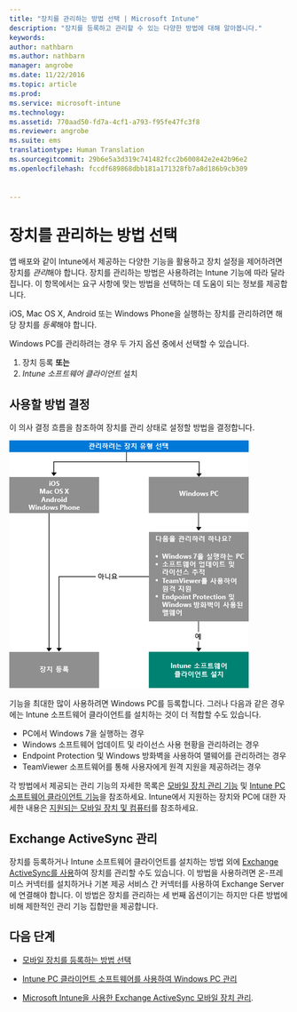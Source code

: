 ```yaml
---
title: "장치를 관리하는 방법 선택 | Microsoft Intune"
description: "장치를 등록하고 관리할 수 있는 다양한 방법에 대해 알아봅니다."
keywords: 
author: nathbarn
ms.author: nathbarn
manager: angrobe
ms.date: 11/22/2016
ms.topic: article
ms.prod: 
ms.service: microsoft-intune
ms.technology: 
ms.assetid: 770aad50-fd7a-4cf1-a793-f95fe47fc3f8
ms.reviewer: angrobe
ms.suite: ems
translationtype: Human Translation
ms.sourcegitcommit: 29b6e5a3d319c741482fcc2b600842e2e42b96e2
ms.openlocfilehash: fccdf689868dbb181a171328fb7a8d186b9cb309


---
```


# <a name="choose-how-to-manage-devices"></a>장치를 관리하는 방법 선택

앱 배포와 같이 Intune에서 제공하는 다양한 기능을 활용하고 장치 설정을 제어하려면 장치를 *관리*해야 합니다. 장치를 관리하는 방법은 사용하려는 Intune 기능에 따라 달라집니다.
이 항목에서는 요구 사항에 맞는 방법을 선택하는 데 도움이 되는 정보를 제공합니다.

iOS, Mac OS X, Android 또는 Windows Phone을 실행하는 장치를 관리하려면 해당 장치를 *등록*해야 합니다.

Windows PC를 관리하려는 경우 두 가지 옵션 중에서 선택할 수 있습니다.

1. 장치 등록 **또는**
2. *Intune 소프트웨어 클라이언트* 설치

## <a name="decide-which-method-to-use"></a>사용할 방법 결정
이 의사 결정 흐름을 참조하여 장치를 관리 상태로 설정할 방법을 결정합니다.

![장치를 관리 상태로 설정할 방법을 보여 주는 의사 결정 흐름](./media/choose-manage-method.png)

기능을 최대한 많이 사용하려면 Windows PC를 등록합니다. 그러나 다음과 같은 경우에는 Intune 소프트웨어 클라이언트를 설치하는 것이 더 적합할 수도 있습니다.

- PC에서 Windows 7을 실행하는 경우
- Windows 소프트웨어 업데이트 및 라이선스 사용 현황을 관리하려는 경우
- Endpoint Protection 및 Windows 방화벽을 사용하여 맬웨어를 관리하려는 경우
- TeamViewer 소프트웨어를 통해 사용자에게 원격 지원을 제공하려는 경우


각 방법에서 제공되는 관리 기능의 자세한 목록은 [모바일 장치 관리 기능](mobile-device-management-capabilities-in-microsoft-intune.md) 및 [Intune PC 소프트웨어 클라이언트 기능](windows-pc-management-capabilities-in-microsoft-intune.md)을 참조하세요.
Intune에서 지원하는 장치와 PC에 대한 자세한 내용은 [지원되는 모바일 장치 및 컴퓨터](/intune/get-started/supported-mobile-devices-and-computers)를 참조하세요.


## <a name="exchange-activesync-management"></a>Exchange ActiveSync 관리
장치를 등록하거나 Intune 소프트웨어 클라이언트를 설치하는 방법 외에 [Exchange ActiveSync를 사용](/intune/deploy-use/mobile-device-management-with-exchange-activesync-and-microsoft-intune)하여 장치를 관리할 수도 있습니다. 이 방법을 사용하려면 온-프레미스 커넥터를 설치하거나 기본 제공 서비스 간 커넥터를 사용하여 Exchange Server에 연결해야 합니다.
이 방법은 장치를 관리하는 세 번째 옵션이기는 하지만 다른 방법에 비해 제한적인 관리 기능 집합만을 제공합니다.


## <a name="next-steps"></a>다음 단계

- [모바일 장치를 등록하는 방법 선택](/intune/get-started/choose-how-to-enroll-devices1)
- [Intune PC 클라이언트 소프트웨어를 사용하여 Windows PC 관리](/intune/deploy-use/manage-windows-pcs-with-microsoft-intune)



- [Microsoft Intune을 사용한 Exchange ActiveSync 모바일 장치 관리](/intune/deploy-use/mobile-device-management-with-exchange-activesync-and-microsoft-intune).



<!--HONumber=Nov16_HO4-->


